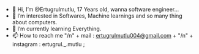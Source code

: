 - 👋 Hi, I’m @Ertugrulmutlu, 17 Years old, wanna software engineer...
- 👀 I’m interested in Softwares, Machine learnings and so many thing about computers.
- 🌱 I’m currently learning Everything.
- 📫 How to reach me "/n" + mail : ertugrulmutlu004@gmail.com + "/n" + instagram : ertugrul._.mutlu ;

<!---
Ertugrulmutlu/Ertugrulmutlu is a ✨ special ✨ repository because its `README.md` (this file) appears on your GitHub profile.
You can click the Preview link to take a look at your changes.
--->
